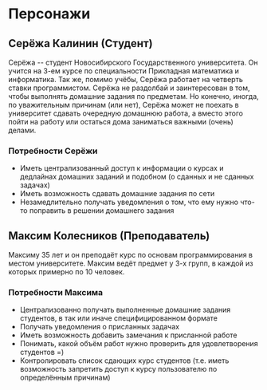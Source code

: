 # Персонажи

## Серёжа Калинин (Студент)

Серёжа -- студент Новосибирского Государственного университета. Он учится на 3-ем курсе по специальности Прикладная математика и информатика. Так же, помимо учёбы, Серёжа работает на четверть ставки программистом. Серёжа не раздолбай и заинтересован в том, чтобы выполнять домашние задания по предметам. Но конечно, иногда, по уважительным причинам (или нет), Серёжа может не поехать в университет сдавать очередную домашнюю работа, а вместо этого пойти на работу или остаться дома заниматься важными (очень) делами.

### Потребности Серёжи

* Иметь централизованный доступ к информации о курсах и дедлайнах домашних заданий и подобном (о сданных и не сданных задачах)
* Иметь возможность сдавать домашние задания по сети
* Незамедлительно получать уведомления о том, что ему нужно что-то поправить в решении домашнего задания

## Максим Колесников (Преподаватель)

Максиму 35 лет и он преподаёт курс по основам программирования в местом университете. Максим ведёт предмет у 3-х групп, в каждой из которых примерно по 10 человек. 

### Потребности Максима

* Централизованно получать выполненные домашние задания студентов, в так или иначе специфицированном формате
* Получать уведомления о присланных задачах
* Иметь возможность добавить замечания к присланной работе
* Понимать, какой объём работ нужно проверить для удовлетворения студентов =)
* Контролировать список сдающих курс студентов (т.е. иметь возможность запретить доступ к курсу пользователю по определённым причинам)
